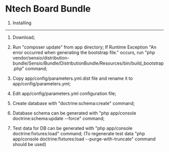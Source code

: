 Ntech Board Bundle
========================

1) Installing
----------------------------------

1. Download;

2. Run "composer update" from app directory;  If Runtime Exception "An error occurred when generating the bootstrap file."
occurs, run "php vendor/sensio/distribution-bundle/Sensio/Bundle/DistributionBundle/Resources/bin/build_bootstrap.php" command;

3. Copy app/config/parameters.yml.dist file and rename it to app/config/parameters.yml;

4. Edit app/config/parameters.yml configuration file;

5. Create database with "doctrine:schema:create" command;

6. Database schema can be generated with "php app/console doctrine:schema:update --force" command;

7. Test data for DB can be generated with "php app/console doctrine:fixtures:load" command;
(To regenerate test data "php app/console doctrine:fixtures:load --purge-with-truncate" command should be used)

